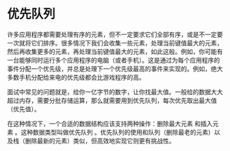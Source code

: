 # 优先队列

许多应用程序都需要处理有序的元素，但不一定要求它们全部有序，或是不一定要一次就将它们排序。很多情况下我们会收集一些元素，处理当前键值最大的元素，然后再收集更多的元素，再处理当前键值最大的元素，如此这般。例如，你可能有一台能够同时运行多个应用程序的电脑（或者手机）。这是通过为每个应用程序的事件分配一个优先级，并总是处理下一个优先级最高的事件来实现的。例如，绝大多数手机分配给来电的优先级都会比游戏程序的高。

面试中常见的问题就是，给你一亿字节的数字，让你找最大值。一般给的数据大大超过内存，需要分批存储运算，那么就需要用到优先队列，每次优先取出最大值（优先值）。

在这种情况下，一个合适的数据结构应该支持两种操作：删除最大元素 和插入元素 。这种数据类型叫做优先队列 。优先队列的使用和队列（删除最老的元素）以及栈（删除最新的元素）类似，但高效地实现它则更有挑战性。